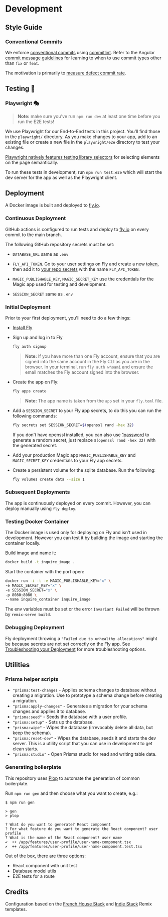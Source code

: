 # Development

## Style Guide

### Conventional Commits

We enforce [conventional commits][conventional-commits] using [commitlint][commitlint]. Refer to the Angular [commit message guidelines][angular-convention] for learning to when to use commit types other than `fix` or `feat`.

The motivation is primarily to [measure defect commit rate][defect-rate].

## Testing 🧪

### Playwright 🎭

> **Note:** make sure you've run `npm run dev` at least one time before you run
> the E2E tests!

We use Playwright for our End-to-End tests in this project. You'll find those in
the `playwright/` directory. As you make changes to your app, add to an existing
file or create a new file in the `playwright/e2e` directory to test your
changes.

[Playwright natively features testing library selectors](https://playwright.dev/docs/release-notes#locators)
for selecting elements on the page semantically.

To run these tests in development, run `npm run test:e2e` which will start the
dev server for the app as well as the Playwright client.

## Deployment

A Docker image is built and deployed to [fly.io](fly.io).

### Continuous Deployment

GitHub actions is configured to run tests and deploy to [fly.io](fly.io) on every commit to the main branch.

The following GitHub repository secrets must be set:

- `DATABASE_URL` same as `.env`

- `FLY_API_TOKEN`. Go to your user settings on Fly and create a new [token](https://web.fly.io/user/personal_access_tokens/new), then add it to [your repo secrets](https://docs.github.com/en/actions/security-guides/encrypted-secrets) with the name `FLY_API_TOKEN`.

- `MAGIC_PUBLISHABLE_KEY`, `MAGIC_SECRET_KEY` use the credentials for the Magic app used for testing and development.

- `SESSION_SECRET` same as `.env`

### Initial Deployment

Prior to your first deployment, you'll need to do a few things:

- [Install Fly](https://fly.io/docs/getting-started/installing-flyctl/)

- Sign up and log in to Fly

  ```sh
  fly auth signup
  ```

  > **Note:** If you have more than one Fly account, ensure that you are signed into the same account in the Fly CLI as you are in the browser. In your terminal, run `fly auth whoami` and ensure the email matches the Fly account signed into the browser.

- Create the app on Fly:

  ```sh
  fly apps create
  ```

  > **Note:** The app name is taken from the `app` set in your `fly.toml` file.

- Add a `SESSION_SECRET` to your Fly app secrets, to do this you can run the following commands:

  ```sh
  fly secrets set SESSION_SECRET=$(openssl rand -hex 32)
  ```

  If you don't have openssl installed, you can also use [1password](https://1password.com/password-generator/) to generate a random secret, just replace `$(openssl rand -hex 32)` with the generated secret.

- Add your production Magic app `MAGIC_PUBLISHABLE_KEY` and `MAGIC_SECRET_KEY` credentials to your Fly app secrets.

- Create a persistent volume for the sqlite database. Run the following:

  ```sh
  fly volumes create data --size 1
  ```

### Subsequent Deployments

The app is continuously deployed on every commit. However, you can deploy manually using `fly deploy`.

### Testing Docker Container

The Docker image is used only for deploying on Fly and isn't used in development. However you can test it by building the image and starting the container locally.

Build image and name it:

```sh
docker build -t inquire_image .
```

Start the container with the port open:

```sh
docker run -i -t -e MAGIC_PUBLISHABLE_KEY="x" \
-e MAGIC_SECRET_KEY="x" \
-e SESSION_SECRET="x" \
-p 8080:8080 \
--name inquire_container inquire_image
```

The env variables must be set or the error `Invariant Failed` will be thrown by `remix-serve build`.

### Debugging Deployment

Fly deployment throwing a `"Failed due to unhealthy allocations"` might be because secrets are not set correctly on the Fly app. See [Troubleshooting your Deployment](https://fly.io/docs/getting-started/troubleshooting/) for more troubleshooting options.

## Utilities

### Prisma helper scripts

- `"prisma:test-changes` - Applies schema changes to database without creating a migration. Use to prototype a schema change before creating a migration.
- `"prisma:apply-changes"` - Generates a migration for your schema changes and applies it to database.
- `"prisma:seed"` - Seeds the database with a user profile.
- `"prisma:setup"` - Sets up the database.
- `"prisma:wipe"` - Wipes the database (irrevocably delete all data, but keep
  the schema).
- `"prisma:reset-dev"` - Wipes the database, seeds it and starts the dev server.
  This is a utility script that you can use in development to get clean starts.
- `"prisma:studio"` - Open Prisma studio for read and writing table data.

### Generating boilerplate

This repository uses [Plop](https://plopjs.com/documentation/#getting-started)
to automate the generation of common boilerplate.

Run `npm run gen` and then choose what you want to create, e.g.:

```
$ npm run gen

> gen
> plop

? What do you want to generate? React component
? For what feature do you want to generate the React component? user profile
? What is the name of the React component? user name
✔  ++ /app/features/user-profile/user-name-component.tsx
✔  ++ /app/features/user-profile/user-name-component.test.tsx
```

Out of the box, there are three options:

- React component with unit test
- Database model utils
- E2E tests for a route

## Credits

Configuration based on the [French House Stack](https://github.com/janhesters/french-house-stack) and [Indie Stack](https://github.com/remix-run/indie-stack) Remix templates.

<!-- Links -->

[conventional-commits]: https://www.conventionalcommits.org/en/v1.0.0/#summary
[commitlint]: https://github.com/conventional-changelog/commitlint#what-is-commitlint
[angular-convention]: https://github.com/angular/angular/blob/22b96b9/CONTRIBUTING.md#-commit-message-guidelines
[defect-rate]: https://medium.com/javascript-scene/the-hardest-part-of-being-a-software-manager-5293b1b02f94

